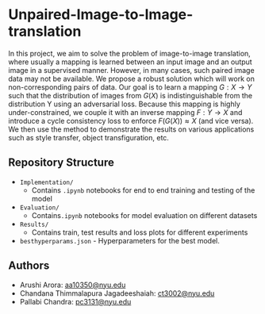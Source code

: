 # Unpaired-Image-to-Image-translation

In this project, we aim to solve the problem of image-to-image translation, where usually a mapping is learned between an input image and an output image in a supervised manner. However, in many cases, such paired image data may not be available. We propose a robust solution which will work on non-corresponding pairs of data. Our goal is to learn a mapping  $G : X \to Y$ such that the distribution of images from $G(X)$ is indistinguishable from the distribution Y using an adversarial loss. Because this mapping is highly under-constrained, we couple it with an inverse mapping $F : Y \to X$ and introduce a cycle consistency loss to enforce $F(G(X)) \approx X$ (and vice versa). We then use the method to demonstrate the results on various applications such as style transfer, object transfiguration, etc.

## Repository Structure

- `Implementation/` 
  - Contains `.ipynb` notebooks for end to end training and testing of the model
- `Evaluation/` 
  - Contains`.ipynb` notebooks for model evaluation on different datasets
- `Results/` 
  - Contains train, test results and loss plots for different experiments
- `besthyperparams.json` - Hyperparameters for the best model.

## Authors
- Arushi Arora: aa10350@nyu.edu
- Chandana Thimmalapura Jagadeeshaiah: ct3002@nyu.edu
- Pallabi Chandra: pc3131@nyu.edu
